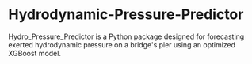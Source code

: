 # Hydrodynamic-Pressure-Predictor
Hydro_Pressure_Predictor is a Python package designed for forecasting exerted hydrodynamic pressure on a bridge's pier using an optimized XGBoost model.
